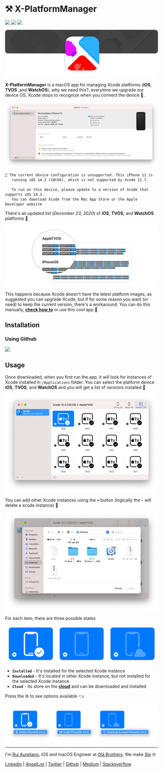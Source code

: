 # ⚒️ X-PlatformManager

[![](https://img.shields.io/badge/MIT-License-0f73b4.svg)](./LICENSE.md) [![](https://img.shields.io/badge/swift-5.6-0f73b4.svg)](https://swift.org/blog/swift-5-6-released/) [![](https://img.shields.io/badge/docs-1.0-0f73b4.svg)](./DOCS.md)

![](./assets/header/header.png)

**X-PlatformManager** is a macOS app for managing Xcode platforms (**iOS**, **TVOS** ,and **WatchOS**), why we need this?, everytime we upgrade our device OS, Xcode stops to recognize when you connect the device 🤯.

![](./assets/readme/1.png)

```
🛑 The current device configuration is unsupported. This iPhone 11 is 
   running iOS 14.3 (18C66), which is not supported by Xcode 11.7.

   To run on this device, please update to a version of Xcode that supports iOS 14.3.
   You can download Xcode from the Mac App Store or the Apple Developer website 
```

There's an updated list (*December 23, 2020*) of **iOS**, **TVOS**, and **WatchOS** platforms 💪

[![](./assets/readme/2.png)](./PLATFORMS.md)

This happens because Xcode doesn't have the latest platform images, as suggested you can upgrade Xcode, but if for some reason you want (or need) to keep the current version, there's a workaround. You can do this manually, [**check how to**](./DOCS.md) or use this cool app 🥸

## Installation

### Using Github

[![](https://img.shields.io/badge/Download-1.1-1f73b4.svg?logo=github)](https://github.com/ruiaureliano/X-PlatformManager/releases/download/1.1.1/x-platformmanager_1.1.1.zip)

## Usage

Once downloaded, when you first run the app, it will look for instances of Xcode installed in `/Applications` folder. You can select the platform device **iOS**, **TVOS**, and **WatchOS** and you will get a list of versions installed 🚀

![](./assets/readme/3.png)

You can add other Xcode instances using the **`+`** button (logically the **`-`** will delete a xcode instance) 🤘

![](./assets/readme/4.png)

For each item, there are three possible states

![](./assets/readme/5.png)

+ **`Installed`** - It's installed  for the selected Xcode instance 
+ **`Downloaded`** - It's located in other Xcode instance, but not installed for the selected Xcode instance 
+ **`Cloud`** - Its store on the [**cloud**](./PLATFORMS.md) and can be downloaded and installed

Press the ⚙️ to see options available 👈

![](./assets/readme/6.png)

---

I'm [Rui Aureliano](http://ruiaureliano.com), iOS and macOS Engineer at [Olá Brothers](https://theolabrothers.com). We make [Sip](https://sipapp.io) 🤓

[Linkedin](https://www.linkedin.com/in/ruiaureliano) | [AngelList](https://angel.co/ruiaureliano) | [Twitter](https://twitter.com/ruiaureliano) | [Github](https://github.com/ruiaureliano) | [Medium](https://medium.com/@ruiaureliano) | [Stackoverflow](https://stackoverflow.com/users/881095/ruiaureliano)
